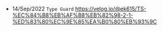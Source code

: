 - 14/Sep/2022 `Type Guard` https://velog.io/@ek615/TS-%EC%84%B8%EB%AF%B8%EB%82%98-2-1-%ED%83%80%EC%9E%85%EA%B0%80%EB%93%9C
